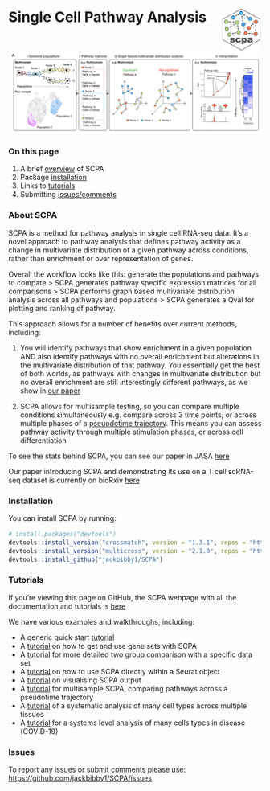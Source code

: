 
<!-- README.md is generated from README.Rmd. Please edit that file -->
<!-- badges: start -->
<!-- badges: end -->

# Single Cell Pathway Analysis <img src="man/figures/logo.png" align="right" width=80px/>

![](man/figures/scpa_outline.png)

### On this page

1.  A brief [overview](https://jackbibby1.github.io/SCPA/#about-scpa) of
    SCPA
2.  Package
    [installation](https://jackbibby1.github.io/SCPA/#installation)
3.  Links to [tutorials](https://jackbibby1.github.io/SCPA/#tutorials)
4.  Submitting
    [issues/comments](https://jackbibby1.github.io/SCPA/#issues)

### About SCPA

SCPA is a method for pathway analysis in single cell RNA-seq data. It’s
a novel approach to pathway analysis that defines pathway activity as a
change in multivariate distribution of a given pathway across
conditions, rather than enrichment or over representation of genes.

Overall the workflow looks like this: generate the populations and
pathways to compare &gt; SCPA generates pathway specific expression
matrices for all comparisons &gt; SCPA performs graph based multivariate
distribution analysis across all pathways and populations &gt; SCPA
generates a Qval for plotting and ranking of pathway.

This approach allows for a number of benefits over current methods,
including:

1.  You will identify pathways that show enrichment in a given
    population AND also identify pathways with no overall enrichment but
    alterations in the multivariate distribution of that pathway. You
    essentially get the best of both worlds, as pathways with changes in
    multivariate distribution but no overall enrichment are still
    interestingly different pathways, as we show in [our
    paper](https://www.biorxiv.org/content/10.1101/2022.02.07.478807v1)

2.  SCPA allows for multisample testing, so you can compare multiple
    conditions simultaneously e.g. compare across 3 time points, or
    across multiple phases of a [pseuodotime
    trajectory](https://jackbibby1.github.io/SCPA/articles/pseudotime.html).
    This means you can assess pathway activity through multiple
    stimulation phases, or across cell differentiation

To see the stats behind SCPA, you can see our paper in JASA
[here](https://www.tandfonline.com/doi/full/10.1080/01621459.2020.1791131)

Our paper introducing SCPA and demonstrating its use on a T cell
scRNA-seq dataset is currently on bioRxiv
[here](https://www.biorxiv.org/content/10.1101/2022.02.07.478807v1)

### Installation

You can install SCPA by running:

``` r
# install.packages("devtools")
devtools::install_version("crossmatch", version = "1.3.1", repos = "http://cran.us.r-project.org")
devtools::install_version("multicross", version = "2.1.0", repos = "http://cran.us.r-project.org")
devtools::install_github("jackbibby1/SCPA")
```

### Tutorials

If you’re viewing this page on GitHub, the SCPA webpage with all the
documentation and tutorials is
[here](https://jackbibby1.github.io/SCPA/)

We have various examples and walkthroughs, including:

-   A generic quick start
    [tutorial](https://jackbibby1.github.io/SCPA/articles/quick_start.html)
-   A
    [tutorial](https://jackbibby1.github.io/SCPA/articles/using_gene_sets.html)
    on how to get and use gene sets with SCPA
-   A
    [tutorial](https://jackbibby1.github.io/SCPA/articles/comparing_two_populations.html)
    for more detailed two group comparison with a specific data set
-   A
    [tutorial](https://jackbibby1.github.io/SCPA/articles/seurat_comparison.html)
    on how to use SCPA directly within a Seurat object
-   A
    [tutorial](https://jackbibby1.github.io/SCPA/articles/visualisation.html)
    on visualising SCPA output
-   A
    [tutorial](https://jackbibby1.github.io/SCPA/articles/pseudotime.html)
    for multisample SCPA, comparing pathways across a pseudotime
    trajectory
-   A
    [tutorial](https://jackbibby1.github.io/SCPA/articles/systematic_tissue_comparison.html)
    of a systematic analysis of many cell types across multiple tissues
-   A
    [tutorial](https://jackbibby1.github.io/SCPA/articles/disease_comparison.html)
    for a systems level analysis of many cells types in disease
    (COVID-19)

### Issues

To report any issues or submit comments please use:
<https://github.com/jackbibby1/SCPA/issues>
